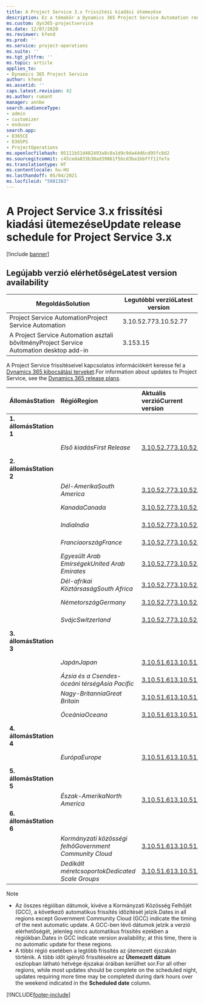 ```yaml
---
title: A Project Service 3.x frissítési kiadási ütemezése
description: Ez a témakör a Dynamics 365 Project Service Automation rendelkezésre álló és következő kiadásairól tartalmaz információkat.
ms.custom: dyn365-projectservice
ms.date: 12/07/2020
ms.reviewer: kfend
ms.prod: ''
ms.service: project-operations
ms.suite: ''
ms.tgt_pltfrm: ''
ms.topic: article
applies_to:
- Dynamics 365 Project Service
author: kfend
ms.assetid: ''
caps.latest.revision: 42
ms.author: rumant
manager: annbe
search.audienceType:
- admin
- customizer
- enduser
search.app:
- D365CE
- D365PS
- ProjectOperations
ms.openlocfilehash: 05111b51d482493a8c8a1d9c9da44d6cd95fc8d2
ms.sourcegitcommit: c45ceda833b30ad39861f5bcd3ba1bbfff11fe7a
ms.translationtype: HT
ms.contentlocale: hu-HU
ms.lasthandoff: 05/04/2021
ms.locfileid: "5981383"
---
```

# <a name="update-release-schedule-for-project-service-3x"></a><span data-ttu-id="2d47a-103">A Project Service 3.x frissítési kiadási ütemezése</span><span class="sxs-lookup"><span data-stu-id="2d47a-103">Update release schedule for Project Service 3.x</span></span>

[!include [banner](../includes/psa-now-project-operations.md)]

## <a name="latest-version-availability"></a><span data-ttu-id="2d47a-104">Legújabb verzió elérhetősége</span><span class="sxs-lookup"><span data-stu-id="2d47a-104">Latest version availability</span></span>

| <span data-ttu-id="2d47a-105">Megoldás</span><span class="sxs-lookup"><span data-stu-id="2d47a-105">Solution</span></span>  | <span data-ttu-id="2d47a-106">Legutóbbi verzió</span><span class="sxs-lookup"><span data-stu-id="2d47a-106">Latest version</span></span> |
|-------|----|
| <span data-ttu-id="2d47a-107">Project Service Automation</span><span class="sxs-lookup"><span data-stu-id="2d47a-107">Project Service Automation</span></span>    | <span data-ttu-id="2d47a-108">3.10.52.77</span><span class="sxs-lookup"><span data-stu-id="2d47a-108">3.10.52.77</span></span> |
| <span data-ttu-id="2d47a-109">A Project Service Automation asztali bővítmény</span><span class="sxs-lookup"><span data-stu-id="2d47a-109">Project Service Automation desktop add-in</span></span>                | <span data-ttu-id="2d47a-110">3.15</span><span class="sxs-lookup"><span data-stu-id="2d47a-110">3.15</span></span>          |

<span data-ttu-id="2d47a-111">A Project Service frissítéseivel kapcsolatos információkért keresse fel a [Dynamics 365 kibocsátási terveket](/dynamics365/release-plans/).</span><span class="sxs-lookup"><span data-stu-id="2d47a-111">For information about updates to Project Service, see the [Dynamics 365 release plans](/dynamics365/release-plans/).</span></span> 

| <span data-ttu-id="2d47a-112">Állomás</span><span class="sxs-lookup"><span data-stu-id="2d47a-112">Station</span></span>  | <span data-ttu-id="2d47a-113">Régió</span><span class="sxs-lookup"><span data-stu-id="2d47a-113">Region</span></span> | <span data-ttu-id="2d47a-114">Aktuális verzió</span><span class="sxs-lookup"><span data-stu-id="2d47a-114">Current version</span></span> | <span data-ttu-id="2d47a-115">Következő verzió</span><span class="sxs-lookup"><span data-stu-id="2d47a-115">Next version</span></span> |  <span data-ttu-id="2d47a-116">Ütemezett dátum</span><span class="sxs-lookup"><span data-stu-id="2d47a-116">Scheduled date</span></span>
| :---   | :---   | :---   | :---   |:---   |         
|<span data-ttu-id="2d47a-117"><strong>1. állomás</strong></span><span class="sxs-lookup"><span data-stu-id="2d47a-117"><strong>Station 1</strong></span></span> | |  |  | |
| | <span data-ttu-id="2d47a-118"><i>Első kiadás</i></span><span class="sxs-lookup"><span data-stu-id="2d47a-118"><i>First Release</i></span></span> | [<span data-ttu-id="2d47a-119">3.10.52.77</span><span class="sxs-lookup"><span data-stu-id="2d47a-119">3.10.52.77</span></span>](whats-new-ur-31.md) | <span data-ttu-id="2d47a-120">Később eldöntendő</span><span class="sxs-lookup"><span data-stu-id="2d47a-120">TBD</span></span> | <span data-ttu-id="2d47a-121">2021. május 28.</span><span class="sxs-lookup"><span data-stu-id="2d47a-121">May 28, 2021</span></span>
|<span data-ttu-id="2d47a-122"><strong>2. állomás</strong></span><span class="sxs-lookup"><span data-stu-id="2d47a-122"><strong>Station 2</strong></span></span> | |  |  | |
| | <span data-ttu-id="2d47a-123"><i>Dél-Amerika</i></span><span class="sxs-lookup"><span data-stu-id="2d47a-123"><i>South America</i></span></span> | [<span data-ttu-id="2d47a-124">3.10.52.77</span><span class="sxs-lookup"><span data-stu-id="2d47a-124">3.10.52.77</span></span>](whats-new-ur-31.md) | <span data-ttu-id="2d47a-125">Később eldöntendő</span><span class="sxs-lookup"><span data-stu-id="2d47a-125">TBD</span></span> | <span data-ttu-id="2d47a-126">2021. június 4.</span><span class="sxs-lookup"><span data-stu-id="2d47a-126">June 4, 2021</span></span>
| | <span data-ttu-id="2d47a-127"><i>Kanada</i></span><span class="sxs-lookup"><span data-stu-id="2d47a-127"><i>Canada</i></span></span> | [<span data-ttu-id="2d47a-128">3.10.52.77</span><span class="sxs-lookup"><span data-stu-id="2d47a-128">3.10.52.77</span></span>](whats-new-ur-31.md) | <span data-ttu-id="2d47a-129">Később eldöntendő</span><span class="sxs-lookup"><span data-stu-id="2d47a-129">TBD</span></span> | <span data-ttu-id="2d47a-130">2021. június 4.</span><span class="sxs-lookup"><span data-stu-id="2d47a-130">June 4, 2021</span></span>
| | <span data-ttu-id="2d47a-131"><i>India</i></span><span class="sxs-lookup"><span data-stu-id="2d47a-131"><i>India</i></span></span> | [<span data-ttu-id="2d47a-132">3.10.52.77</span><span class="sxs-lookup"><span data-stu-id="2d47a-132">3.10.52.77</span></span>](whats-new-ur-31.md) | <span data-ttu-id="2d47a-133">Később eldöntendő</span><span class="sxs-lookup"><span data-stu-id="2d47a-133">TBD</span></span> | <span data-ttu-id="2d47a-134">2021. június 4.</span><span class="sxs-lookup"><span data-stu-id="2d47a-134">June 4, 2021</span></span>
| | <span data-ttu-id="2d47a-135"><i>Franciaország</i></span><span class="sxs-lookup"><span data-stu-id="2d47a-135"><i>France</i></span></span> | [<span data-ttu-id="2d47a-136">3.10.52.77</span><span class="sxs-lookup"><span data-stu-id="2d47a-136">3.10.52.77</span></span>](whats-new-ur-31.md) | <span data-ttu-id="2d47a-137">Később eldöntendő</span><span class="sxs-lookup"><span data-stu-id="2d47a-137">TBD</span></span> | <span data-ttu-id="2d47a-138">2021. június 4.</span><span class="sxs-lookup"><span data-stu-id="2d47a-138">June 4, 2021</span></span>
| | <span data-ttu-id="2d47a-139"><i>Egyesült Arab Emírségek</i></span><span class="sxs-lookup"><span data-stu-id="2d47a-139"><i>United Arab Emirates</i></span></span> | [<span data-ttu-id="2d47a-140">3.10.52.77</span><span class="sxs-lookup"><span data-stu-id="2d47a-140">3.10.52.77</span></span>](whats-new-ur-31.md) | <span data-ttu-id="2d47a-141">Később eldöntendő</span><span class="sxs-lookup"><span data-stu-id="2d47a-141">TBD</span></span> | <span data-ttu-id="2d47a-142">2021. június 4.</span><span class="sxs-lookup"><span data-stu-id="2d47a-142">June 4, 2021</span></span>
| | <span data-ttu-id="2d47a-143"><i>Dél-afrikai Köztársaság</i></span><span class="sxs-lookup"><span data-stu-id="2d47a-143"><i>South Africa</i></span></span> | [<span data-ttu-id="2d47a-144">3.10.52.77</span><span class="sxs-lookup"><span data-stu-id="2d47a-144">3.10.52.77</span></span>](whats-new-ur-31.md) | <span data-ttu-id="2d47a-145">Később eldöntendő</span><span class="sxs-lookup"><span data-stu-id="2d47a-145">TBD</span></span> | <span data-ttu-id="2d47a-146">2021. június 4.</span><span class="sxs-lookup"><span data-stu-id="2d47a-146">June 4, 2021</span></span>
| | <span data-ttu-id="2d47a-147"><i>Németország</i></span><span class="sxs-lookup"><span data-stu-id="2d47a-147"><i>Germany</i></span></span> | [<span data-ttu-id="2d47a-148">3.10.52.77</span><span class="sxs-lookup"><span data-stu-id="2d47a-148">3.10.52.77</span></span>](whats-new-ur-31.md) | <span data-ttu-id="2d47a-149">Később eldöntendő</span><span class="sxs-lookup"><span data-stu-id="2d47a-149">TBD</span></span> | <span data-ttu-id="2d47a-150">2021. június 4.</span><span class="sxs-lookup"><span data-stu-id="2d47a-150">June 4, 2021</span></span>
| | <span data-ttu-id="2d47a-151"><i>Svájc</i></span><span class="sxs-lookup"><span data-stu-id="2d47a-151"><i>Switzerland</i></span></span> | [<span data-ttu-id="2d47a-152">3.10.52.77</span><span class="sxs-lookup"><span data-stu-id="2d47a-152">3.10.52.77</span></span>](whats-new-ur-31.md) | <span data-ttu-id="2d47a-153">Később eldöntendő</span><span class="sxs-lookup"><span data-stu-id="2d47a-153">TBD</span></span> | <span data-ttu-id="2d47a-154">2021. június 4.</span><span class="sxs-lookup"><span data-stu-id="2d47a-154">June 4, 2021</span></span>
|<span data-ttu-id="2d47a-155"><strong>3. állomás</strong></span><span class="sxs-lookup"><span data-stu-id="2d47a-155"><strong>Station 3</strong></span></span> | |  |  | |
| | <span data-ttu-id="2d47a-156"><i>Japán</i></span><span class="sxs-lookup"><span data-stu-id="2d47a-156"><i>Japan</i></span></span> | [<span data-ttu-id="2d47a-157">3.10.51.61</span><span class="sxs-lookup"><span data-stu-id="2d47a-157">3.10.51.61</span></span>](whats-new-ur-30.md) | [<span data-ttu-id="2d47a-158">3.10.52.77</span><span class="sxs-lookup"><span data-stu-id="2d47a-158">3.10.52.77</span></span>](whats-new-ur-31.md) | <span data-ttu-id="2d47a-159">2021. május 07.</span><span class="sxs-lookup"><span data-stu-id="2d47a-159">May 07, 2021</span></span>
| | <span data-ttu-id="2d47a-160"><i>Ázsia és a Csendes-óceáni térség</i></span><span class="sxs-lookup"><span data-stu-id="2d47a-160"><i>Asia Pacific</i></span></span> | [<span data-ttu-id="2d47a-161">3.10.51.61</span><span class="sxs-lookup"><span data-stu-id="2d47a-161">3.10.51.61</span></span>](whats-new-ur-30.md) | [<span data-ttu-id="2d47a-162">3.10.52.77</span><span class="sxs-lookup"><span data-stu-id="2d47a-162">3.10.52.77</span></span>](whats-new-ur-31.md) | <span data-ttu-id="2d47a-163">2021. május 07.</span><span class="sxs-lookup"><span data-stu-id="2d47a-163">May 07, 2021</span></span>
| | <span data-ttu-id="2d47a-164"><i>Nagy-Britannia</i></span><span class="sxs-lookup"><span data-stu-id="2d47a-164"><i>Great Britain</i></span></span> | [<span data-ttu-id="2d47a-165">3.10.51.61</span><span class="sxs-lookup"><span data-stu-id="2d47a-165">3.10.51.61</span></span>](whats-new-ur-30.md) | [<span data-ttu-id="2d47a-166">3.10.52.77</span><span class="sxs-lookup"><span data-stu-id="2d47a-166">3.10.52.77</span></span>](whats-new-ur-31.md) | <span data-ttu-id="2d47a-167">2021. május 07.</span><span class="sxs-lookup"><span data-stu-id="2d47a-167">May 07, 2021</span></span>
| | <span data-ttu-id="2d47a-168"><i>Óceánia</i></span><span class="sxs-lookup"><span data-stu-id="2d47a-168"><i>Oceana</i></span></span> | [<span data-ttu-id="2d47a-169">3.10.51.61</span><span class="sxs-lookup"><span data-stu-id="2d47a-169">3.10.51.61</span></span>](whats-new-ur-30.md) | [<span data-ttu-id="2d47a-170">3.10.52.77</span><span class="sxs-lookup"><span data-stu-id="2d47a-170">3.10.52.77</span></span>](whats-new-ur-31.md) | <span data-ttu-id="2d47a-171">2021. május 07.</span><span class="sxs-lookup"><span data-stu-id="2d47a-171">May 07, 2021</span></span>
|<span data-ttu-id="2d47a-172"><strong>4. állomás</strong></span><span class="sxs-lookup"><span data-stu-id="2d47a-172"><strong>Station 4</strong></span></span> | |  |  | |
| | <span data-ttu-id="2d47a-173"><i>Európa</i></span><span class="sxs-lookup"><span data-stu-id="2d47a-173"><i>Europe</i></span></span> | [<span data-ttu-id="2d47a-174">3.10.51.61</span><span class="sxs-lookup"><span data-stu-id="2d47a-174">3.10.51.61</span></span>](whats-new-ur-30.md) | [<span data-ttu-id="2d47a-175">3.10.52.77</span><span class="sxs-lookup"><span data-stu-id="2d47a-175">3.10.52.77</span></span>](whats-new-ur-31.md) | <span data-ttu-id="2d47a-176">2021. május 14.</span><span class="sxs-lookup"><span data-stu-id="2d47a-176">May 14, 2021</span></span>
|<span data-ttu-id="2d47a-177"><strong>5. állomás</strong></span><span class="sxs-lookup"><span data-stu-id="2d47a-177"><strong>Station 5</strong></span></span> | |  |  | |
| | <span data-ttu-id="2d47a-178"><i>Észak-Amerika</i></span><span class="sxs-lookup"><span data-stu-id="2d47a-178"><i>North America</i></span></span> | [<span data-ttu-id="2d47a-179">3.10.51.61</span><span class="sxs-lookup"><span data-stu-id="2d47a-179">3.10.51.61</span></span>](whats-new-ur-30.md) | [<span data-ttu-id="2d47a-180">3.10.52.77</span><span class="sxs-lookup"><span data-stu-id="2d47a-180">3.10.52.77</span></span>](whats-new-ur-31.md) | <span data-ttu-id="2d47a-181">2021. május 21.</span><span class="sxs-lookup"><span data-stu-id="2d47a-181">May 21, 2021</span></span>
|<span data-ttu-id="2d47a-182"><strong>6. állomás</strong></span><span class="sxs-lookup"><span data-stu-id="2d47a-182"><strong>Station 6</strong></span></span> | |  |  | |
| | <span data-ttu-id="2d47a-183"><i>Kormányzati közösségi felhő</i></span><span class="sxs-lookup"><span data-stu-id="2d47a-183"><i>Government Community Cloud</i></span></span> | [<span data-ttu-id="2d47a-184">3.10.51.61</span><span class="sxs-lookup"><span data-stu-id="2d47a-184">3.10.51.61</span></span>](whats-new-ur-30.md) | [<span data-ttu-id="2d47a-185">3.10.52.77</span><span class="sxs-lookup"><span data-stu-id="2d47a-185">3.10.52.77</span></span>](whats-new-ur-31.md) | <span data-ttu-id="2d47a-186">2021. május 21.</span><span class="sxs-lookup"><span data-stu-id="2d47a-186">May 21, 2021</span></span>
| | <span data-ttu-id="2d47a-187"><i>Dedikált méretcsoportok</i></span><span class="sxs-lookup"><span data-stu-id="2d47a-187"><i>Dedicated Scale Groups</i></span></span> | [<span data-ttu-id="2d47a-188">3.10.51.61</span><span class="sxs-lookup"><span data-stu-id="2d47a-188">3.10.51.61</span></span>](whats-new-ur-30.md) | [<span data-ttu-id="2d47a-189">3.10.52.77</span><span class="sxs-lookup"><span data-stu-id="2d47a-189">3.10.52.77</span></span>](whats-new-ur-31.md) | <span data-ttu-id="2d47a-190">2021. május 28.</span><span class="sxs-lookup"><span data-stu-id="2d47a-190">May 28, 2021</span></span>

>[!Note]
> - <span data-ttu-id="2d47a-191">Az összes régióban dátumok, kivéve a Kormányzati Közösség Felhőjét (GCC), a következő automatikus frissítés időzítését jelzik.</span><span class="sxs-lookup"><span data-stu-id="2d47a-191">Dates in all regions except Government Community Cloud (GCC) indicate the timing of the next automatic update.</span></span> <span data-ttu-id="2d47a-192">A GCC-ben lévő dátumok jelzik a verzió elérhetőségét, jelenleg nincs automatikus frissítés ezekben a régiókban.</span><span class="sxs-lookup"><span data-stu-id="2d47a-192">Dates in GCC indicate version availability; at this time, there is no automatic update for these regions.</span></span>
> - <span data-ttu-id="2d47a-193">A többi régió esetében a legtöbb frissítés az ütemezett éjszakán történik. A több időt igénylő frissítésekre az **Ütemezett dátum** oszlopban látható hétvége éjszakai óráiban kerülhet sor.</span><span class="sxs-lookup"><span data-stu-id="2d47a-193">For all other regions, while most updates should be complete on the scheduled night, updates requiring more time may be completed during dark hours over the weekend indicated in the **Scheduled date** column.</span></span>


[!INCLUDE[footer-include](../includes/footer-banner.md)]
